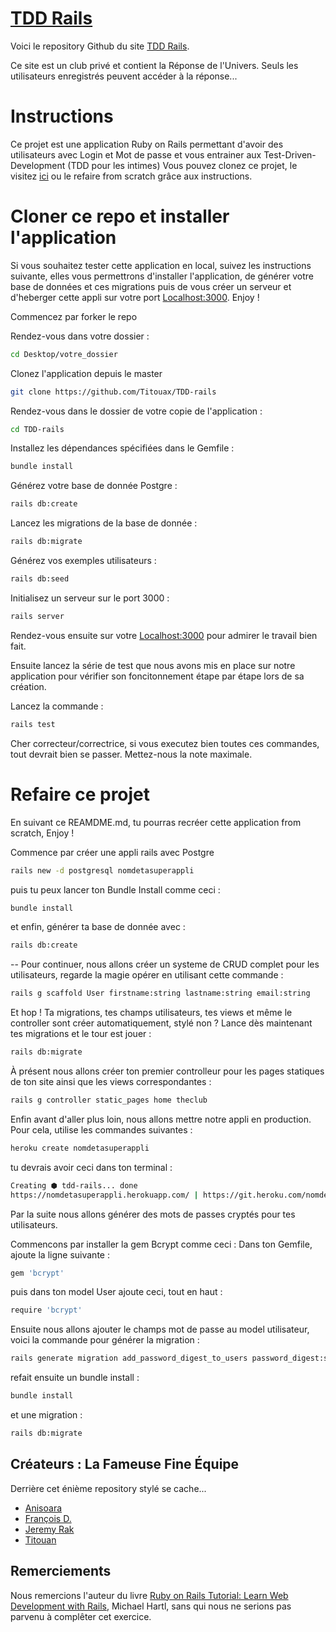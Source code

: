 # <a href="https://tdd-rails.herokuapp.com/">TDD Rails</a>

Voici le repository Github du site <a href="https://tdd-rails.herokuapp.com/">TDD Rails</a>.

Ce site est un club privé et contient la Réponse de l'Univers.
Seuls les utilisateurs enregistrés peuvent accéder à la réponse...

# Instructions # 
Ce projet est une application Ruby on Rails permettant d'avoir des utilisateurs avec Login et Mot de passe et vous entrainer aux Test-Driven-Development (TDD pour les intimes) 
Vous pouvez clonez ce projet, le visitez <a href="https://tdd-rails.herokuapp.com/">ici</a> ou le refaire from scratch grâce aux instructions.  

# Cloner ce repo et installer l'application #
Si vous souhaitez tester cette application en local, suivez les instructions suivante, elles vous permettrons d'installer l'application, de générer votre base de données et ces migrations puis de vous créer un serveur et d'heberger cette appli sur votre port [Localhost:3000](http://localhost:3000). Enjoy !

Commencez par forker le repo 

Rendez-vous dans votre dossier :
```sh 
cd Desktop/votre_dossier
```
Clonez l'application depuis le master
```sh
git clone https://github.com/Titouax/TDD-rails
```
Rendez-vous dans le dossier de votre copie de l'application : 
```sh
cd TDD-rails
```
Installez les dépendances spécifiées dans le Gemfile :
```sh
bundle install
```
Générez votre base de donnée Postgre :
```sh
rails db:create
```
Lancez les migrations de la base de donnée :
```sh
rails db:migrate
```
Générez vos exemples utilisateurs :
```sh
rails db:seed
```
Initialisez un serveur sur le port 3000 :
```sh
rails server
``` 

Rendez-vous ensuite sur votre [Localhost:3000](http://localhost:3000) pour admirer le travail bien fait. 

Ensuite lancez la série de test que nous avons mis en place sur notre application pour vérifier son foncitonnement étape par étape lors de sa création. 

Lancez la commande : 

```sh
rails test
``` 

Cher correcteur/correctrice, si vous executez bien toutes ces commandes, tout devrait bien se passer.
Mettez-nous la note maximale.

# Refaire ce projet #
En suivant ce REAMDME.md, tu pourras recréer cette application from scratch, Enjoy ! 

Commence par créer une appli rails avec Postgre 
```sh 
rails new -d postgresql nomdetasuperappli
```
puis tu peux lancer ton Bundle Install comme ceci : 
```sh
bundle install 
``` 
et enfin, générer ta base de donnée avec : 
```sh
rails db:create
``` 
-- 
Pour continuer, nous allons créer un systeme de CRUD complet pour les utilisateurs, regarde la magie opérer en utilisant cette commande : 
```sh
rails g scaffold User firstname:string lastname:string email:string
```
Et hop ! Ta migrations, tes champs utilisateurs, tes views et même le controller sont créer automatiquement, stylé non ? 
Lance dès maintenant tes migrations et le tour est jouer : 
```sh 
rails db:migrate
```
À présent nous allons créer ton premier controlleur pour les pages statiques de ton site ainsi que les views correspondantes :
```sh 
rails g controller static_pages home theclub
``` 
Enfin avant d'aller plus loin, nous allons mettre notre appli en production. Pour cela, utilise les commandes suivantes : 
```sh
heroku create nomdetasuperappli
``` 
tu devrais avoir ceci dans ton terminal : 
```sh 
Creating ⬢ tdd-rails... done
https://nomdetasuperappli.herokuapp.com/ | https://git.heroku.com/nomdetasuperappli.git
```

Par la suite nous allons générer des mots de passes cryptés pour tes utilisateurs. 

Commencons par installer la gem Bcrypt comme ceci : 
Dans ton Gemfile, ajoute la ligne suivante : 
```sh 
gem 'bcrypt'
```

puis dans ton model User ajoute ceci, tout en haut : 
```sh 
require 'bcrypt'
``` 
Ensuite nous allons ajouter le champs mot de passe au model utilisateur, voici la commande pour générer la migration : 
```sh 
rails generate migration add_password_digest_to_users password_digest:string
```
refait ensuite un bundle install :
```sh 
bundle install 
```
et une migration :
```sh 
rails db:migrate
```

<!--- (Readme en cours de rédaction) --->

## Créateurs : La Fameuse Fine Équipe ##

Derrière cet énième repository stylé se cache...
* <a href="https://github.com/AniMoure">Anisoara</a>
* <a href="https://github.com/TheFSilver">François D.</a>
* <a href="https://github.com/skageraz">Jeremy Rak</a>
* <a href="https://github.com/Titouax">Titouan</a>

## Remerciements ##

Nous remercions l'auteur du livre <a href="https://www.railstutorial.org/book/beginning">Ruby on Rails Tutorial: Learn Web Development with Rails</a>, Michael Hartl, sans qui nous ne serions pas parvenu à complêter cet exercice.
